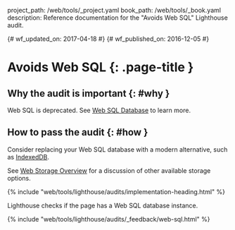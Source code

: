 project_path: /web/tools/_project.yaml
book_path: /web/tools/_book.yaml
description: Reference documentation for the "Avoids Web SQL" Lighthouse audit.

{# wf_updated_on: 2017-04-18 #}
{# wf_published_on: 2016-12-05 #}

# Avoids Web SQL  {: .page-title }

## Why the audit is important {: #why }

Web SQL is deprecated. See [Web SQL Database][spec] to learn more.

[spec]: https://www.w3.org/TR/webdatabase/

## How to pass the audit {: #how }

Consider replacing your Web SQL database with a modern alternative, such as
[IndexedDB][indexeddb].

See [Web Storage Overview][overview] for a discussion of other available
storage options.

[indexeddb]: https://developer.mozilla.org/en-US/docs/Web/API/IndexedDB_API
[overview]: /web/fundamentals/instant-and-offline/web-storage/

{% include "web/tools/lighthouse/audits/implementation-heading.html" %}

Lighthouse checks if the page has a Web SQL database instance.


{% include "web/tools/lighthouse/audits/_feedback/web-sql.html" %}
